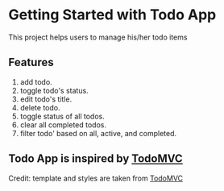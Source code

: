 # Getting Started with Todo App

This project helps users to manage his/her todo items

## Features

1. add todo.
2. toggle todo's status.
3. edit todo's title.
4. delete todo.
5. toggle status of all todos.
6. clear all completed todos.
7. filter todo' based on all, active, and completed.

## Todo App is inspired by [TodoMVC](https://todomvc.com/)

Credit: template and styles are taken from [TodoMVC](https://todomvc.com/)
